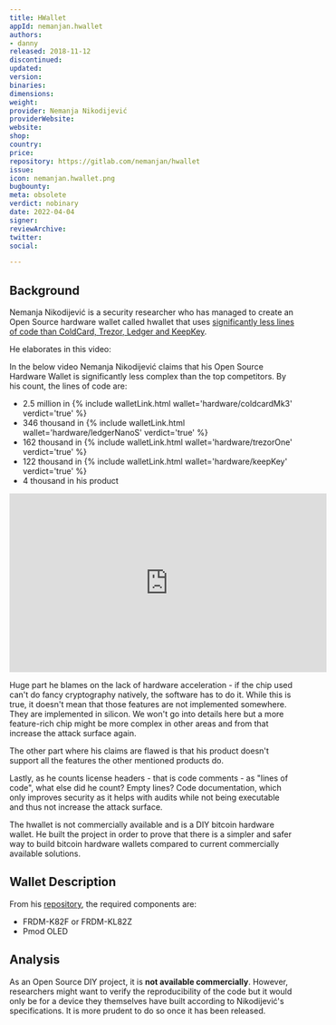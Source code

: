 ```yaml
---
title: HWallet
appId: nemanjan.hwallet
authors:
- danny
released: 2018-11-12
discontinued: 
updated: 
version: 
binaries: 
dimensions: 
weight: 
provider: Nemanja Nikodijević
providerWebsite: 
website: 
shop: 
country: 
price: 
repository: https://gitlab.com/nemanjan/hwallet
issue: 
icon: nemanjan.hwallet.png
bugbounty: 
meta: obsolete
verdict: nobinary
date: 2022-04-04
signer: 
reviewArchive: 
twitter: 
social: 

---
```


## Background

Nemanja Nikodijević is a security researcher who has managed to create an Open Source hardware wallet called hwallet that uses [significantly less lines of code than ColdCard, Trezor, Ledger and KeepKey](https://youtu.be/0sgF5klTcD8?t=657).

He elaborates in this video:

In the below video Nemanja Nikodijević claims that his Open Source Hardware
Wallet is significantly less complex than the top competitors. By his count, the lines of code are:

* 2.5 million in {% include walletLink.html wallet='hardware/coldcardMk3' verdict='true' %}
* 346 thousand in {% include walletLink.html wallet='hardware/ledgerNanoS' verdict='true' %}
* 162 thousand in {% include walletLink.html wallet='hardware/trezorOne' verdict='true' %}
* 122 thousand in {% include walletLink.html wallet='hardware/keepKey' verdict='true' %}
* 4 thousand in his product

<iframe width="560" height="315" src="https://www.youtube.com/embed/0sgF5klTcD8" title="YouTube video player" frameborder="0" allow="accelerometer; autoplay; clipboard-write; encrypted-media; gyroscope; picture-in-picture" allowfullscreen></iframe>

Huge part he blames on the lack of hardware acceleration - if the chip used can't do fancy cryptography natively, the software has to do it. While this is true, it doesn't mean that those features are not implemented somewhere. They are implemented in silicon. We won't go into details here but a more feature-rich chip might be more complex in other areas and from that increase the attack surface again.

The other part where his claims are flawed is that his product doesn't support all the features the other mentioned products do.

Lastly, as he counts license headers - that is code comments - as "lines of code", what else did he count? Empty lines? Code documentation, which only improves security as it helps with audits while not being executable and thus not increase the attack surface.

The hwallet is not commercially available and is a DIY bitcoin hardware wallet. He built the project in order to prove that there is a simpler and safer way to build bitcoin hardware wallets compared to current commercially available solutions.

## Wallet Description 

From his [repository](https://gitlab.com/nemanjan/hwallet), the required components are:

- FRDM-K82F or FRDM-KL82Z
- Pmod OLED 

## Analysis 

As an Open Source DIY project, it is **not available commercially**. However, researchers might want to verify the reproducibility of the code but it would only be for a device they themselves have built according to Nikodijević's specifications. It is more prudent to do so once it has been released. 
